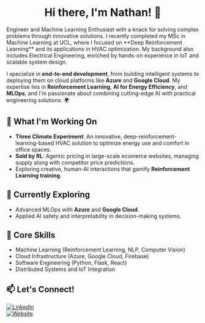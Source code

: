 <div align="center">

# Hi there, I'm Nathan! 👋

</div>
Engineer and Machine Learning Enthusiast with a knack for solving complex problems through innovative solutions. I recently completed my MSc in Machine Learning at UCL, where I focused on **Deep Reinforcement Learning** and its applications in HVAC optimization. My background also includes Electrical Engineering, enriched by hands-on experience in IoT and scalable system design.

I specialize in **end-to-end development**, from building intelligent systems to deploying them on cloud platforms like **Azure** and **Google Cloud**. My expertise lies in **Reinforcement Learning**, **AI for Energy Efficiency**, and **MLOps**, and I'm passionate about combining cutting-edge AI with practical engineering solutions. 🌍

## 🔭 What I'm Working On
- **Three Climate Experiment**: An innovative, deep-reinforcement-learning-based HVAC solution to optimize energy use and comfort in office spaces.
- **Sold by RL**: Agentic pricing in large-scale ecomerce websites, managing supply along with competitor price predictions.
- Exploring creative, human-AI interactions that gamify **Reinforcement Learning training**.

## 🌱 Currently Exploring
- Advanced MLOps with **Azure** and **Google Cloud**.
- Applied AI safety and interpretability in decision-making systems.

## 🚀 Core Skills
- Machine Learning (Reinforcement Learning, NLP, Computer Vision)
- Cloud Infrastructure (Azure, Google Cloud, Firebase)
- Software Engineering (Python, Flask, React)
- Distributed Systems and IoT Integration

## 📫 Let's Connect!
[![LinkedIn](https://img.shields.io/badge/LinkedIn-Connect-blue)](https://linkedin.com/in/natemcarey)  
[![Website](https://img.shields.io/badge/Website-Visit-orange)]([https://yourdomain.com](https://itsnemoooo.github.io/))  

